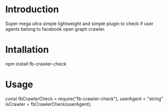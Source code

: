 # Introduction

Super mega ultra simple lightweight and simple plugin to check if user agents belong to facebook open graph crawler.

# Intallation

npm install fb-crawler-check

# Usage

const fbCrawlerCheck = require("fb-crawler-check"),
      userAgent = "string"
      isCrawler = fbCrawlerCheck(userAgent);
